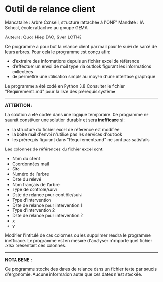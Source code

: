 # Outil de relance client

Mandataire : Arbre Conseil, structure rattachée à l'ONF"
Mandaté : IA School, école rattachée au groupe GEMA

Auteurs: Quoc Hiep DAO, Sven LOTHE

Ce programme a pour but la relance client par mail pour le suivi de santé de leurs arbres.
Pour cela le programme est conçu afin:

- d'extraire des informations depuis un fichier excel de référence
- d'effectuer un envoi de mail type via outlook figurant les informations collectées
- de permettre une utilisation simple au moyen d'une interface graphique

Le programme a été codé en Python 3.8
Consulter le fichier "Requirements.md" pour la liste des prérequis système

***

**ATTENTION :** 

La solution a été codée dans une logique temporaire.
Ce programme ne saurait constituer une solution durable et sera **__inefficace__** si:

- la structure du fichier excel de référence est modifiée
- la boite mail d'envoi n'utilise pas les services d'outlook
- les prérequis figurant dans "Requirements.md" ne sont pas satisfaits

Les colonnes de références du fichier excel sont:

- Nom du client
- Coordonnées mail
- Site
- Numéro de l'arbre
- Date du relevé
- Nom français de l'arbre
- Type de contrôle/suivi
- Date de relance pour contrôle/suivi
- Type d'intervention
- Date de relance pour intervention 1
- Type d'intervention 2
- Date de relance pour intervention 2
- x
- y

Modifier l'intitulé de ces colonnes ou les supprimer rendra le programme inefficace.
Le programme est en mesure d'analyser n'importe quel fichier .xlsx présentant ces colonnes.

***

**NOTA BENE :** 

Ce programme stocke des dates de relance dans un fichier texte par soucis d'ergonomie.
Aucune information autre que ces dates n'est stockée.
